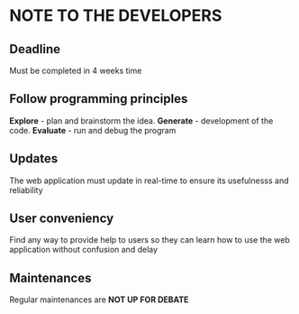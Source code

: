 # NOTE TO THE DEVELOPERS
## Deadline
Must be completed in 4 weeks time

## Follow programming principles
**Explore** - plan and brainstorm the idea. **Generate** - development of the code. **Evaluate** - run and debug the program

## Updates
The web application must update in real-time to ensure its usefulnesss and reliability

## User conveniency
Find any way to provide help to users so they can learn how to use the web application without confusion and delay

## Maintenances
Regular maintenances are **NOT UP FOR DEBATE**
